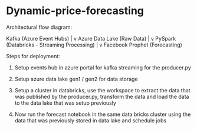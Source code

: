 # Dynamic-price-forecasting

Architectural flow diagram:

Kafka (Azure Event Hubs)
        |
        v
Azure Data Lake (Raw Data)
        |
        v
PySpark (Databricks - Streaming Processing)
        |
        v
Facebook Prophet (Forecasting)


Steps for deployment:

1) Setup events hub in azure portal for kafka streaming for the producer.py

2) Setup azure data lake gen1 / gen2 for data storage 

3) Setup a cluster in databricks, use the workspace to extract the data that was published by the producer.py, transform the data and load the data to the data lake that was setup previously

4) Now run the forecast notebook in the same data bricks cluster using the data that was previously stored in data lake and schedule jobs
